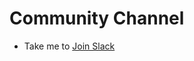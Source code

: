 # Community Channel

  - Take me to [Join Slack](https://kodekloud.com/topic/join-our-slack-channel-2/)
  
